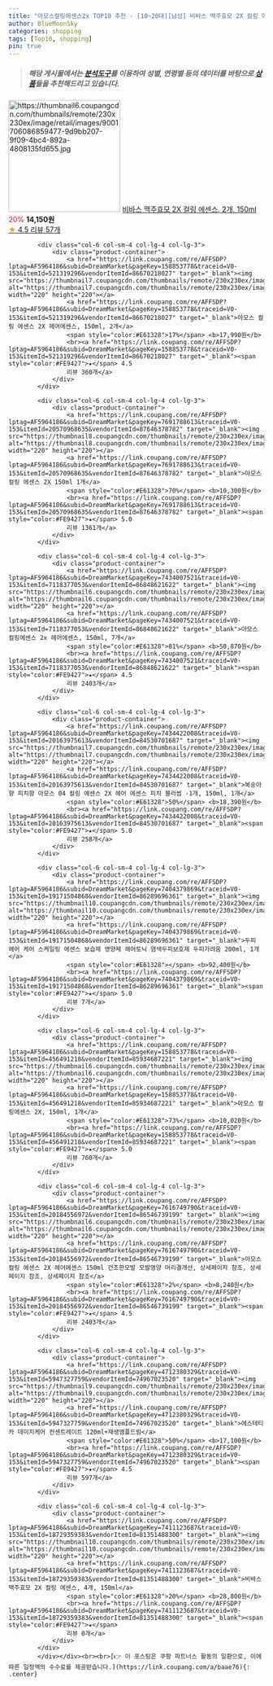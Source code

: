 ```yaml
---
title: "아모스컬링에센스2x TOP10 추천 - [10~20대][남성] 비바스 맥주효모 2X 컬링 에센스, 2개, 150ml"
author: BlueMoonSky
categories: shopping
tags: [Top10, shopping]
pin: true
---
```


> ##### 해당 게시물에서는 [**분석도구**](https://itemscout.io/)를 이용하여 **성별**, **연령별** 등의 데이터를 바탕으로 [**상품**](https://link.coupang.com/a/baae76)들을 추천해드리고 있습니다.
<div class="container"><div class="row">
            <div class="col-6 col-sm-4 col-lg-4 col-lg-3">
                <div class="product-container">
                    <a href="https://link.coupang.com/re/AFFSDP?lptag=AF5964186&subid=DreamMarket&pageKey=7411123687&traceid=V0-153&itemId=17743576032&vendorItemId=84099595724" target="_blank"><img src="https://thumbnail6.coupangcdn.com/thumbnails/remote/230x230ex/image/retail/images/9001706086859477-9d9bb207-9f09-4bc4-892a-4808135fd655.jpg" alt="https://thumbnail6.coupangcdn.com/thumbnails/remote/230x230ex/image/retail/images/9001706086859477-9d9bb207-9f09-4bc4-892a-4808135fd655.jpg" width="220" height="220"></a>
                    <a href="https://link.coupang.com/re/AFFSDP?lptag=AF5964186&subid=DreamMarket&pageKey=7411123687&traceid=V0-153&itemId=17743576032&vendorItemId=84099595724" target="_blank">비바스 맥주효모 2X 컬링 에센스, 2개, 150ml</a>
                    <span style="color:#E61328">20%</span> <b>14,150원</b>
                    <br><a href="https://link.coupang.com/re/AFFSDP?lptag=AF5964186&subid=DreamMarket&pageKey=7411123687&traceid=V0-153&itemId=17743576032&vendorItemId=84099595724" target="_blank"><span style="color:#FE9427">★</span> 4.5
                    리뷰 57개</a>
                </div>
            </div>
            
            <div class="col-6 col-sm-4 col-lg-4 col-lg-3">
                <div class="product-container">
                    <a href="https://link.coupang.com/re/AFFSDP?lptag=AF5964186&subid=DreamMarket&pageKey=158853778&traceid=V0-153&itemId=521319296&vendorItemId=86670218027" target="_blank"><img src="https://thumbnail7.coupangcdn.com/thumbnails/remote/230x230ex/image/vendor_inventory/f662/6d6be36ffcf93f9393231de1d702dfcb0d9d409d23f44aff41dfb49fbf6c.jpg" alt="https://thumbnail7.coupangcdn.com/thumbnails/remote/230x230ex/image/vendor_inventory/f662/6d6be36ffcf93f9393231de1d702dfcb0d9d409d23f44aff41dfb49fbf6c.jpg" width="220" height="220"></a>
                    <a href="https://link.coupang.com/re/AFFSDP?lptag=AF5964186&subid=DreamMarket&pageKey=158853778&traceid=V0-153&itemId=521319296&vendorItemId=86670218027" target="_blank">아모스 컬링 에센스 2X 헤어에센스, 150ml, 2개</a>
                    <span style="color:#E61328">17%</span> <b>17,990원</b>
                    <br><a href="https://link.coupang.com/re/AFFSDP?lptag=AF5964186&subid=DreamMarket&pageKey=158853778&traceid=V0-153&itemId=521319296&vendorItemId=86670218027" target="_blank"><span style="color:#FE9427">★</span> 4.5
                    리뷰 360개</a>
                </div>
            </div>
            
            <div class="col-6 col-sm-4 col-lg-4 col-lg-3">
                <div class="product-container">
                    <a href="https://link.coupang.com/re/AFFSDP?lptag=AF5964186&subid=DreamMarket&pageKey=7691788613&traceid=V0-153&itemId=20570968635&vendorItemId=87646378782" target="_blank"><img src="https://thumbnail8.coupangcdn.com/thumbnails/remote/230x230ex/image/vendor_inventory/9d05/4109088b3b72f3160c1a519a3fad42c3b7c26c8b74a4bce522abe2ba2efa.jpg" alt="https://thumbnail8.coupangcdn.com/thumbnails/remote/230x230ex/image/vendor_inventory/9d05/4109088b3b72f3160c1a519a3fad42c3b7c26c8b74a4bce522abe2ba2efa.jpg" width="220" height="220"></a>
                    <a href="https://link.coupang.com/re/AFFSDP?lptag=AF5964186&subid=DreamMarket&pageKey=7691788613&traceid=V0-153&itemId=20570968635&vendorItemId=87646378782" target="_blank">아모스 컬링 에센스 2X 150ml 1개</a>
                    <span style="color:#E61328">70%</span> <b>10,300원</b>
                    <br><a href="https://link.coupang.com/re/AFFSDP?lptag=AF5964186&subid=DreamMarket&pageKey=7691788613&traceid=V0-153&itemId=20570968635&vendorItemId=87646378782" target="_blank"><span style="color:#FE9427">★</span> 5.0
                    리뷰 1361개</a>
                </div>
            </div>
            
            <div class="col-6 col-sm-4 col-lg-4 col-lg-3">
                <div class="product-container">
                    <a href="https://link.coupang.com/re/AFFSDP?lptag=AF5964186&subid=DreamMarket&pageKey=7434007521&traceid=V0-153&itemId=7118377053&vendorItemId=86848621622" target="_blank"><img src="https://thumbnail6.coupangcdn.com/thumbnails/remote/230x230ex/image/vendor_inventory/72c3/27640dd4df42467415c7477876768dcaef693b86e76e1b4b239195f33668.jpg" alt="https://thumbnail6.coupangcdn.com/thumbnails/remote/230x230ex/image/vendor_inventory/72c3/27640dd4df42467415c7477876768dcaef693b86e76e1b4b239195f33668.jpg" width="220" height="220"></a>
                    <a href="https://link.coupang.com/re/AFFSDP?lptag=AF5964186&subid=DreamMarket&pageKey=7434007521&traceid=V0-153&itemId=7118377053&vendorItemId=86848621622" target="_blank">아모스 컬링에센스 2x 헤어에센스, 150ml, 7개</a>
                    <span style="color:#E61328">81%</span> <b>50,870원</b>
                    <br><a href="https://link.coupang.com/re/AFFSDP?lptag=AF5964186&subid=DreamMarket&pageKey=7434007521&traceid=V0-153&itemId=7118377053&vendorItemId=86848621622" target="_blank"><span style="color:#FE9427">★</span> 4.5
                    리뷰 2403개</a>
                </div>
            </div>
            
            <div class="col-6 col-sm-4 col-lg-4 col-lg-3">
                <div class="product-container">
                    <a href="https://link.coupang.com/re/AFFSDP?lptag=AF5964186&subid=DreamMarket&pageKey=7434422008&traceid=V0-153&itemId=20163975613&vendorItemId=84530701687" target="_blank"><img src="https://thumbnail7.coupangcdn.com/thumbnails/remote/230x230ex/image/vendor_inventory/8201/284a9c4de2ba9d757e51bf4e61ac47d80a99636e7d672ff4a391ab889714.jpg" alt="https://thumbnail7.coupangcdn.com/thumbnails/remote/230x230ex/image/vendor_inventory/8201/284a9c4de2ba9d757e51bf4e61ac47d80a99636e7d672ff4a391ab889714.jpg" width="220" height="220"></a>
                    <a href="https://link.coupang.com/re/AFFSDP?lptag=AF5964186&subid=DreamMarket&pageKey=7434422008&traceid=V0-153&itemId=20163975613&vendorItemId=84530701687" target="_blank">복숭아향 피치향 아모스 04 컬링 에센스 2X 헤어 에센스 피치 블라썸 -1개, 150ml, 1개</a>
                    <span style="color:#E61328">50%</span> <b>18,390원</b>
                    <br><a href="https://link.coupang.com/re/AFFSDP?lptag=AF5964186&subid=DreamMarket&pageKey=7434422008&traceid=V0-153&itemId=20163975613&vendorItemId=84530701687" target="_blank"><span style="color:#FE9427">★</span> 5.0
                    리뷰 258개</a>
                </div>
            </div>
            
            <div class="col-6 col-sm-4 col-lg-4 col-lg-3">
                <div class="product-container">
                    <a href="https://link.coupang.com/re/AFFSDP?lptag=AF5964186&subid=DreamMarket&pageKey=7404379869&traceid=V0-153&itemId=19171504868&vendorItemId=86289696361" target="_blank"><img src="https://thumbnail10.coupangcdn.com/thumbnails/remote/230x230ex/image/vendor_inventory/1e7a/806387fa194fda89caf41d70cc991154a32f9bf7cc73c2b2e26eba8a984c.jpg" alt="https://thumbnail10.coupangcdn.com/thumbnails/remote/230x230ex/image/vendor_inventory/1e7a/806387fa194fda89caf41d70cc991154a32f9bf7cc73c2b2e26eba8a984c.jpg" width="220" height="220"></a>
                    <a href="https://link.coupang.com/re/AFFSDP?lptag=AF5964186&subid=DreamMarket&pageKey=7404379869&traceid=V0-153&itemId=19171504868&vendorItemId=86289696361" target="_blank">두피 헤어 케어 스케일링 에센스 보습제 영양제 헤어토닉 염색두피보호제 두피가려움 200ml, 1개</a>
                    <span style="color:#E61328"></span> <b>92,400원</b>
                    <br><a href="https://link.coupang.com/re/AFFSDP?lptag=AF5964186&subid=DreamMarket&pageKey=7404379869&traceid=V0-153&itemId=19171504868&vendorItemId=86289696361" target="_blank"><span style="color:#FE9427">★</span> 5.0
                    리뷰 7개</a>
                </div>
            </div>
            
            <div class="col-6 col-sm-4 col-lg-4 col-lg-3">
                <div class="product-container">
                    <a href="https://link.coupang.com/re/AFFSDP?lptag=AF5964186&subid=DreamMarket&pageKey=158853778&traceid=V0-153&itemId=456491218&vendorItemId=85934687221" target="_blank"><img src="https://thumbnail6.coupangcdn.com/thumbnails/remote/230x230ex/image/vendor_inventory/d2e0/9409c9f27fc35446e0cfdcb4bc545023d8784e085062bb317106d0b52dcd.jpg" alt="https://thumbnail6.coupangcdn.com/thumbnails/remote/230x230ex/image/vendor_inventory/d2e0/9409c9f27fc35446e0cfdcb4bc545023d8784e085062bb317106d0b52dcd.jpg" width="220" height="220"></a>
                    <a href="https://link.coupang.com/re/AFFSDP?lptag=AF5964186&subid=DreamMarket&pageKey=158853778&traceid=V0-153&itemId=456491218&vendorItemId=85934687221" target="_blank">아모스 컬링에센스 2X, 150ml, 1개</a>
                    <span style="color:#E61328">73%</span> <b>10,020원</b>
                    <br><a href="https://link.coupang.com/re/AFFSDP?lptag=AF5964186&subid=DreamMarket&pageKey=158853778&traceid=V0-153&itemId=456491218&vendorItemId=85934687221" target="_blank"><span style="color:#FE9427">★</span> 5.0
                    리뷰 760개</a>
                </div>
            </div>
            
            <div class="col-6 col-sm-4 col-lg-4 col-lg-3">
                <div class="product-container">
                    <a href="https://link.coupang.com/re/AFFSDP?lptag=AF5964186&subid=DreamMarket&pageKey=7616749790&traceid=V0-153&itemId=20184556972&vendorItemId=86546739199" target="_blank"><img src="https://thumbnail6.coupangcdn.com/thumbnails/remote/230x230ex/image/vendor_inventory/245d/1068029205fa7cb8d165ba518f0d74fec0943300c29dd8e6bcac7276f625.jpg" alt="https://thumbnail6.coupangcdn.com/thumbnails/remote/230x230ex/image/vendor_inventory/245d/1068029205fa7cb8d165ba518f0d74fec0943300c29dd8e6bcac7276f625.jpg" width="220" height="220"></a>
                    <a href="https://link.coupang.com/re/AFFSDP?lptag=AF5964186&subid=DreamMarket&pageKey=7616749790&traceid=V0-153&itemId=20184556972&vendorItemId=86546739199" target="_blank">아모스 컬링 에센스 2X 헤어에센스 150ml 건조한모발 모발영양 머리결개선, 상세페이지 참조, 상세페이지 참조, 상세페이지 참조</a>
                    <span style="color:#E61328">2%</span> <b>8,240원</b>
                    <br><a href="https://link.coupang.com/re/AFFSDP?lptag=AF5964186&subid=DreamMarket&pageKey=7616749790&traceid=V0-153&itemId=20184556972&vendorItemId=86546739199" target="_blank"><span style="color:#FE9427">★</span> 4.5
                    리뷰 2403개</a>
                </div>
            </div>
            
            <div class="col-6 col-sm-4 col-lg-4 col-lg-3">
                <div class="product-container">
                    <a href="https://link.coupang.com/re/AFFSDP?lptag=AF5964186&subid=DreamMarket&pageKey=4712380329&traceid=V0-153&itemId=5947327759&vendorItemId=74967023520" target="_blank"><img src="https://thumbnail9.coupangcdn.com/thumbnails/remote/230x230ex/image/vendor_inventory/6518/85468a74698aa09df20f30e3a803513d29335a342b5da7ea29978b841b3d.jpg" alt="https://thumbnail9.coupangcdn.com/thumbnails/remote/230x230ex/image/vendor_inventory/6518/85468a74698aa09df20f30e3a803513d29335a342b5da7ea29978b841b3d.jpg" width="220" height="220"></a>
                    <a href="https://link.coupang.com/re/AFFSDP?lptag=AF5964186&subid=DreamMarket&pageKey=4712380329&traceid=V0-153&itemId=5947327759&vendorItemId=74967023520" target="_blank">에스테티카 데미지케어 컨센트레이트 120ml+재생앰플드림</a>
                    <span style="color:#E61328">50%</span> <b>17,100원</b>
                    <br><a href="https://link.coupang.com/re/AFFSDP?lptag=AF5964186&subid=DreamMarket&pageKey=4712380329&traceid=V0-153&itemId=5947327759&vendorItemId=74967023520" target="_blank"><span style="color:#FE9427">★</span> 4.5
                    리뷰 597개</a>
                </div>
            </div>
            
            <div class="col-6 col-sm-4 col-lg-4 col-lg-3">
                <div class="product-container">
                    <a href="https://link.coupang.com/re/AFFSDP?lptag=AF5964186&subid=DreamMarket&pageKey=7411123687&traceid=V0-153&itemId=18729359383&vendorItemId=81351488300" target="_blank"><img src="https://thumbnail10.coupangcdn.com/thumbnails/remote/230x230ex/image/vendor_inventory/6706/d1d1e7c344d5e371e7f74b2c8b8fdd8f45888da3d03a7d73af5090a5b3ac.jpg" alt="https://thumbnail10.coupangcdn.com/thumbnails/remote/230x230ex/image/vendor_inventory/6706/d1d1e7c344d5e371e7f74b2c8b8fdd8f45888da3d03a7d73af5090a5b3ac.jpg" width="220" height="220"></a>
                    <a href="https://link.coupang.com/re/AFFSDP?lptag=AF5964186&subid=DreamMarket&pageKey=7411123687&traceid=V0-153&itemId=18729359383&vendorItemId=81351488300" target="_blank">비바스 맥주효모 2X 컬링 에센스, 4개, 150ml</a>
                    <span style="color:#E61328">20%</span> <b>28,800원</b>
                    <br><a href="https://link.coupang.com/re/AFFSDP?lptag=AF5964186&subid=DreamMarket&pageKey=7411123687&traceid=V0-153&itemId=18729359383&vendorItemId=81351488300" target="_blank"><span style="color:#FE9427">★</span> 
                    리뷰 0개</a>
                </div>
            </div>
            </div></div><br><br>[👉 이 포스팅은 쿠팡 파트너스 활동의 일환으로, 이에 따른 일정액의 수수료를 제공받습니다.](https://link.coupang.com/a/baae76){: .center}